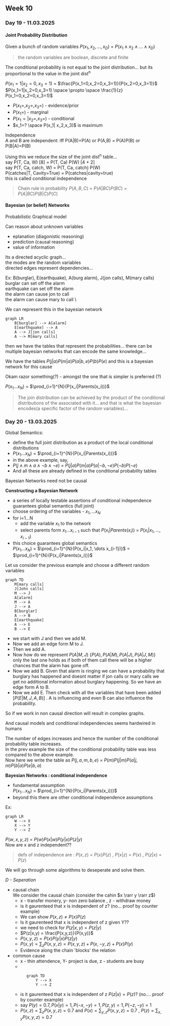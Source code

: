 ## Week 10

### Day 19 - 11.03.2025

#### Joint Probability Distribution
Given a bunch of random variables $P(x_1,x_2,...,x_D)$ = $P(x_1 \wedge x_2 \wedge ... \wedge x_D)$
> the random variables are boolean, discrete and finite

The conditional probability is not equal to the joint distribution... but its proportional to the value in the joint dist<sup>n</sup>

$P(x_1=1|x_2=0,x_3=1)$ = $\frac{P(x_1=0,x_2=0,x_3=1)}{P(x_2=0,x_3=1)}$ \
$P(x_1=1|x_2=0,x_3=1) \space \propto \space \frac{1}{z} P(x_1=0,x_2=0,x_3=1)$

- $P(x_1=,x_2=,x_3=)$ - evidence/prior
- $P(x_1=)$ - marginal
- $P(x_1= | x_2=,x_3=)$ - conditional
- $x_1=? \space P(x_1| x_2,x_3)$ is maximum

Independence \
A and B are independent: iff P(A|B)=P(A) or P(A,B) = P(A)P(B) or P(B|A)=P(B)

Using this we reduce the size of the joint dist<sup>n</sup> table... \
say P(T, Ca, W) \[8\] = P(T, Ca) P(W) \[4 + 2\] \
say P(T, Ca, catch, W)  = P(T, Ca, catch) P(W) \
P(catches|T, Cavity=True) = P(catches|cavity=true) \
this is called conditional independence 

> Chain rule in probability $P(A,B,C)$ = $P(A|BC)P(BC)$ = $P(A|BC)P(B|C)P(C)$


#### Bayesian (or belief) Networks
Probabilistic Graphical model 

Can reason about unknown variables
- eplanation (diagonistic reasoning)
- prediction (causal reasoning)
- value of information

Its a directed acyclic graph... \
the modes are the random variables \
directed edges represent dependencies...


Ex: B(burglar), E(earthquake), A(burg alarm), J(jon calls), M(mary calls) \
burglar can set off the alarm \
earthquake can set off the alarm \
the alarm can cause jon to call \
the alarm can cause mary to call \

We can represent this in the bayesian network
```mermaid
graph LR
    B[burglar] --> A[alarm]
    E[earthquake] --> A 
    A --> J[jon calls]
    A --> M[mary calls]
```

then we have the tables that represent the probabilities... there can be multiple bayesian networks that can encode the same knowledge... 

We have the tables $P(j|a)P(m|a)P(a| b, e)P(b)P(e)$ and this is a bayesian network for this cause

Okam razor something(?) - amongst the one that is simpler is preferred (?)

$P(x_1\dots x_N)$ = $\prod_{i=1}^{N}{P(x_i|Parents(x_i))}$

> The join distribution can be achieved by the product of the conditional distributions of the associated with it... and that is what the bayesian encodes(a specific factor of the random variables)...

### Day 20 - 13.03.2025

Global Semantics:
- define the full joint distribution as a product of the local conditional distributions
- $P(x_1\dots x_N)$ = $\prod_{i=1}^{N}{P(x_i|Parents(x_i))}$
- in the above example, say,
- $P(j \wedge m \wedge a \wedge \neg b \wedge \neg e)$ = $P(j|a)P(m|a)P(a|\neg b, \neg e)P(\neg b)P(\neg e)$
- And all these are already defined in the conditional probability tables

Bayesian Networks need not be causal 

**Constructing a Bayesian Network**
- a series of locally testable assertions of conditional independence guarantees global semantics (full joint)
- choose ordering of the variables - $x_1, \dots x_N$
- for i=1...N 
  - add the variable $x_1$ to the network
  - select parents form $x_1 \dots x_{i-1}$ such that $P(x_i|Parents(x_i))$ = $P(x_i | x_1, \dots , x_{i-1})$
- this choice guarantees global semantics \
    $P(x_1 \dots x_N)$ = $\prod_{i=1}^{N}{P(x_i|x_1, \dots x_{i-1})}$ = $\prod_{i=1}^{N}{P(x_i|Parents(x_i))}$


Let us consider the previous example and choose a different random variables

``` mermaid
graph TD
    M[mary calls]
    J[John calls]
    M --> J
    A[alarm]
    M --> A 
    J --> A
    B[burglar]
    A --> B
    E[earthquake]
    A --> E
    B --> E 
```
- we start with J and then we add M. 
- Now we add an edge form M to J. 
- Then we add A. 
- Now how do we represent $P(A|M,J)$ {$P(A), P(A|M), P(A|J), P(A|J,M)$} only the last one holds as if both of them call there will be a higher chances that the alarm has gone off. 
- Now we add B. Given that alarm is ringing we can have a probability that burglary has happened and doesnt matter if jon calls or mary calls we get no additional information about burglary happening. So we have an edge form A to B.
- Now we add E. Then check with all the variables that have been added \[$P(E|M,J,A,B)$\] . A is influencing and even B can also influence the probability.

So if we work in non causal direction will result in complex graphs.

And causal models and conditional independencies seems hardwired in humans

The number of edges increases and hence the number of the conditional probability table increases. \
In the prev example the size of the conditional probability table was less compared to the above example. \
Now here we write the table as $P(j,a,m,b,e)$ = $P(m)P(j|m)P(a|j,m)P(b|a)P(e|b,a)$


**Bayesian Networks : conditional independence**
- fundamental assumption \
  $P(x_1\dots x_N)$ = $\prod_{i=1}^{N}{P(x_i|Parents(x_i))}$
- beyond this there are other conditional independence assumptions

Ex:
```mermaid
graph LR
    W --> X 
    X --> Y
    Y --> Z 
```
$P(w,x,y,z)$ = $P(w)P(x|w)P(y|x)P(z|y)$ \
Now are x and z independent??
> defs of independence are : $P(x,z)$ = $P(x)P(z)$ , $P(x|z)$ = $P(x)$ , $P(z|x)$ = $P(z)$

We will go through some algorithms to deseperate and solve them.

*D - Seperation*
- causal chain \
    We consider the causal chain (consider the cahin $x \rarr y \rarr z$)
    - x - transfer monery, y- non zero balance , z - withdraw money 
    - is it gaurenteed that x is independent of z? (no... proof by counter example)
    - We can show $P(x,z) \not = P(x)P(z)$ 
    - Is it gaurenteed that x is independent of z given Y??
    - we need to check for $P(z|x,y) = P(z|y)$
    - $P(z|x,y) = \frac{P(x,y,z)}{P(x,y)}$
    - $P(x,y,z) = P(x)P(y|x)P(z|y)$
    - $P(x,y) = \sum_zP(x,y,z) = P(x,y,z)+P(x, \neg y, z)+P(x)P(y)$
    - Evidence along the chain 'blocks' the relation
- common cause 
  - x - thin attendence, Y- project is due, z - students are busy
  - 
  ```mermaid
        graph TD
            Y --> X 
            Y --> Z 
  ```
  - is it gaurenteed that x is independent of z $P(z|x) = P(z)$? (no.... proof by counter example)
  - say $P(y)=0.7, P(x|y)=1,P(\neg x, \neg y)=1, P(z,y)=1, P(\neg z, \neg y)=1$
  - $P(x,z) = \sum_zP(x,y,z)=0.7$ and $P(x)= \sum_{y,z}P(x,y,z)=0.7$ , $P(z)= \sum_{x,y}P(x,y,z)=0.7$

